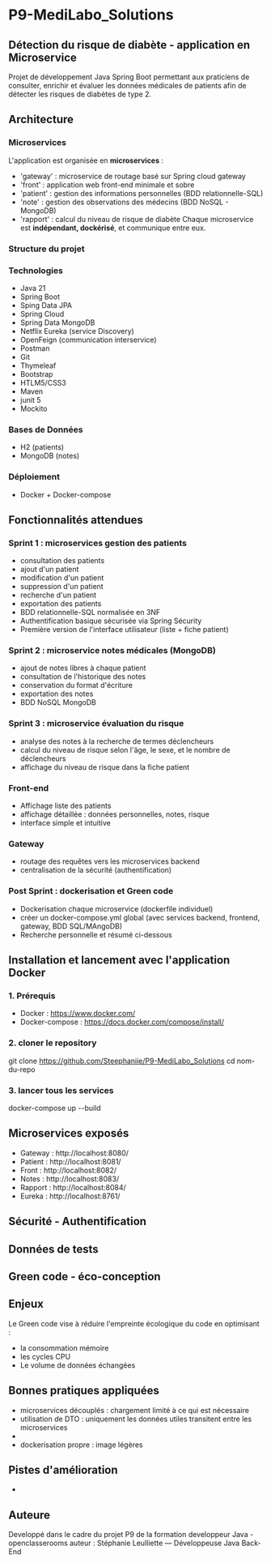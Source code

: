# P9-MediLabo_Solutions

##  Détection du risque de diabète - application en Microservice
Projet de développement Java Spring Boot permettant aux praticiens de consulter, enrichir et évaluer les données médicales de patients afin de détecter les risques de diabètes de type 2.

##  Architecture 
### Microservices
L'application est organisée en **microservices** :
- 'gateway' : microservice de routage basé sur Spring cloud gateway
- 'front'   : application web front-end minimale et sobre
- 'patient' : gestion des informations personnelles (BDD relationnelle-SQL)
- 'note'    : gestion des observations des médecins (BDD NoSQL - MongoDB)
- 'rapport' : calcul du niveau de risque de diabète
Chaque microservice est **indépendant, dockérisé**, et communique entre eux. 

###  Structure du projet 


###  Technologies
- Java 21
- Spring Boot 
- Sping Data JPA
- Spring Cloud 
- Spring Data MongoDB
- Netflix Eureka (service Discovery)
- OpenFeign (communication interservice)
- Postman 
- Git 
- Thymeleaf 
- Bootstrap 
- HTLM5/CSS3
- Maven 
- junit 5
- Mockito 


### Bases de Données 
- H2 (patients)
- MongoDB (notes)

### Déploiement
- Docker + Docker-compose


##  Fonctionnalités attendues
###  Sprint 1 : microservices gestion des patients 
- consultation des patients
- ajout d'un patient
- modification d'un patient
- suppression d'un patient
- recherche d'un patient
- exportation des patients
- BDD relationnelle-SQL normalisée en 3NF
- Authentification basique sécurisée via Spring Sécurity
- Première version de l'interface utilisateur (liste + fiche patient)

###  Sprint 2 : microservice notes médicales (MongoDB)
- ajout de notes libres à chaque patient
- consultation de l'historique des notes
- conservation du format d'écriture
- exportation des notes
- BDD NoSQL MongoDB

###  Sprint 3 : microservice évaluation du risque 
- analyse des notes à la recherche de termes déclencheurs
- calcul du niveau de risque selon l'âge, le sexe, et le nombre de déclencheurs
- affichage du niveau de risque dans la fiche patient 

###  Front-end 
- Affichage liste des patients
- affichage détaillée : données personnelles, notes, risque
- interface simple et intuitive

###  Gateway
- routage des requêtes vers les microservices backend
- centralisation de la sécurité (authentification)

###  Post Sprint  : dockerisation et Green code
- Dockerisation chaque microservice (dockerfile individuel)
- créer un docker-compose.yml global (avec services backend, frontend, gateway, BDD SQL/MAngoDB)
- Recherche personnelle et résumé ci-dessous


##  Installation et lancement avec l'application Docker

### 1. Prérequis 
- Docker : https://www.docker.com/
- Docker-compose : https://docs.docker.com/compose/install/

### 2. cloner le repository 
git clone https://github.com/Steephaniie/P9-MediLabo_Solutions
cd nom-du-repo

### 3. lancer tous les services
docker-compose up --build


##  Microservices exposés
- Gateway : http://localhost:8080/
- Patient : http://localhost:8081/
- Front : http://localhost:8082/
- Notes : http://localhost:8083/
- Rapport : http://localhost:8084/
- Eureka : http://localhost:8761/

##  Sécurité - Authentification 


##  Données de tests


##  Green code - éco-conception 
##  Enjeux
 Le Green code vise à réduire l'empreinte écologique du code en optimisant : 
- la consommation mémoire 
- les cycles CPU
- Le volume de données échangées

##  Bonnes pratiques appliquées
- microservices découplés : chargement limité à ce qui est nécessaire 
- utilisation de DTO : uniquement les données utiles transitent entre les microservices 
- 
- dockerisation propre : image légères     

##  Pistes d'amélioration 
-



##  Auteure 
Developpé dans le cadre du projet P9 de la formation developpeur Java - openclasserooms
auteur : Stéphanie Leulliette — Développeuse Java Back-End
